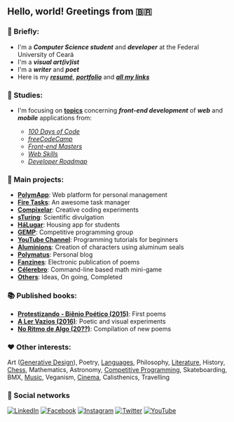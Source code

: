## Hello, world! Greetings from 🇧🇷

### 📌 Briefly:

- I'm a ***Computer Science student*** and ***developer*** at the Federal University of Ceará
- I'm a ***visual art(iv)ist***
- I'm a ***writer*** and ***poet***
- Here is my ***[resumé](https://drive.google.com/file/d/1bOFjCfhoyabvcZ7LXf5T3EtY9h6umsaR/view)***, ***[portfolio](https://danielbrito.github.io/home/)*** and ***[all my links](https://allmylinks.com/danielbrito)***

### 🎯 Studies:

- I'm focusing on **[topics](https://github.com/DanielBrito/self-learning)** concerning ***front-end development*** of ***web*** and ***mobile*** applications from:

  - *[100 Days of Code](https://github.com/nas5w/100-days-of-code-frontend)*
  - *[freeCodeCamp](https://www.freecodecamp.org/learn)*
  - *[Front-end Masters](https://frontendmasters.com/books/front-end-handbook/2019/)*
  - *[Web Skills](https://andreasbm.github.io/web-skills/)*
  - *[Developer Roadmap](https://roadmap.sh/)*

### 🚀 Main projects:

- **[PolymApp](https://github.com/DanielBrito/polymapp)**: Web platform for personal management
- **[Fire Tasks](https://github.com/DanielBrito/fire-tasks)**: An awesome task manager
- **[Compixelar](https://github.com/DanielBrito/creative-coding-experiments)**: Creative coding experiments
- **[sTuring](https://github.com/DanielBrito/sturing)**: Scientific divulgation
- **[HáLugar](https://github.com/HaLugar)**: Housing app for students
- **[GEMP](https://github.com/GEMP-UFC-Crateus)**: Competitive programming group
- **[YouTube Channel](https://www.youtube.com/user/59336197)**: Programming tutorials for beginners
- **[Aluminions](https://www.instagram.com/aluminions.13/)**: Creation of characters using aluminum seals
- **[Polymatus](http://daniel-brito.blogspot.com.br/)**: Personal blog
- **[Fanzines](https://issuu.com/daniel.brito)**: Electronic publication of poems 
- **[Célerebro](https://github.com/DanielBrito/celerebro)**: Command-line based math mini-game
- **[Others](https://github.com/DanielBrito?tab=projects)**: Ideas, On going, Completed

### 📚 Published books:

- **[Protestizando - Biênio Poético (2015)](https://danielbrito.github.io/home/#/books)**: First poems
- **[A Ler Vazios (2016)](https://danielbrito.github.io/home/#/books)**: Poetic and visual experiments
- **[No Ritmo de Algo (20??)](https://github.com/DanielBrito/no-ritmo-de-algo)**: Compilation of new poems

<!--
### 💡 Learning the basics. Learning by doing. Applying knowledge:
- **Programming Languages**: [C](https://github.com/DanielBrito/celerebro), [C++](https://github.com/DanielBrito/competitive-programming), [Java](https://github.com/HaLugar), JavaScript, Python, [Processing](https://github.com/DanielBrito/creative-coding-experiments) 
- **Front-end and Mobile**: [HTML](https://danielbrito.github.io/), [CSS](https://danielbrito.github.io/), [ReactJS](https://danielbrito.github.io/home/), JQuery, Redux, TypeScript, [Android](https://github.com/HaLugar), Retrofit, [Material-UI](https://github.com/DanielBrito/polymapp), [Bootstrap](https://danielbrito.github.io/), [Styled Components](https://github.com/DanielBrito/fire-tasks), Sass 
- **Design**: Photoshop, GIMP, Krita, Inkscape, [Figma](https://www.figma.com/file/nrOHovKVJ6cME8ZrqJWjVy/PolymApp), [Balsamiq](https://github.com/DanielBrito/ufc/tree/master/Intera%C3%A7%C3%A3o%20Humano-Computador), Draw.io, [Blender](https://www.youtube.com/watch?v=M_IkGl3AcqE) 
- **Back-end and DevOps**: Spring Framework, REST, MySQL, Flyway, [Firebase](https://github.com/HaLugar), Docker 
- **Versioning**: Git, GitLab, GitHub 
- **Tools**: VSCode, Postman, MySQL Workbench 
- **Languages**: English, French
-->

<!--
### 👀 What I'm reading:
- [Guide to Competitive Programming - Learning and Improving Algorithms Through Contests](https://link.springer.com/book/10.1007/978-3-319-72547-5) (Antii Laaksonen)
- [Processing: Creative Coding and Computational Art](https://books.google.com.br/books/about/Processing.html?id=TKgfVpWPb0sC&printsec=frontcover&source=kp_read_button&redir_esc=y#v=onepage&q&f=false) (Ira Greenberg)
-->

<!--
### 🧠 What I intend to learn (when possible):
- **Programming Languages**: C#, Kotlin
- **Front-end and Mobile**: JUnit, Jest, Next.js, Gatsby, Gulp, Puppeteer, Material Design, Semantic UI, Materialize, Tailwind CSS, Foundation, Bulma, Ant Design, Electron, React Native, MobX, Immer, Storybook, Vue.js, Angular, Flutter, HAML, CoffeeScript, p5.js, three.js, JWT, SEO
- **Design**: Adobe Illustrator, Adobe XD
- **Back-end and DevOps**: Node.js, GraphQL, Realm, GitHub Actions, Jenkins, Cypress, Shell Script  
- **Hardware and OS**: Kali Linux, Arduino
- **Computer Graphics**: OpenFrameworks, Cinder
- **Tools**: Unity, Construct
- **Languages**: Spanish, Italian
-->

### ❤️ Other interests:

Art ([Generative Design](https://github.com/DanielBrito/generative-design)), Poetry, [Languages](https://www.duolingo.com/DanBrito41), Philosophy, [Literature](https://www.skoob.com.br/usuario/1021319-dan), History, [Chess](https://lichess.org/@/danielbrito41), Mathematics, Astronomy, [Competitive Programming](https://github.com/DanielBrito/competitive-programming), Skateboarding, BMX, [Music](https://open.spotify.com/user/xb93kruabsjskn5chjqo127ep), Veganism, [Cinema](https://filmow.com/usuario/daniel_brito/), Calisthenics, Travelling

### 🤝 Social networks

[![LinkedIn](https://img.shields.io/static/v1?label=&message=LinkedIn%20&color=2867B2&logo=LinkedIn&style=flat-square&logoColor=white)](https://www.linkedin.com/in/daniel-brito)
[![Facebook](https://img.shields.io/static/v1?label=&message=Facebook%20&color=0078FF&logo=Facebook&style=flat-square&logoColor=white)](https://www.facebook.com/daniel.brito.jumper)
[![Instagram](https://img.shields.io/static/v1?label=&message=Instagram%20&color=ff69b4&logo=Instagram&style=flat-square&logoColor=white)](https://www.instagram.com/danielbrito41/)
[![Twitter](https://img.shields.io/static/v1?label=&message=Twitter%20&color=1DA1F2&logo=Twitter&style=flat-square&logoColor=white)](https://twitter.com/danielhbrito)
[![YouTube](https://img.shields.io/static/v1?label=&message=YouTube%20&color=C4302B&logo=YouTube&style=flat-square&logoColor=white)](https://www.youtube.com/channel/UC4y3uq1d7MKDYs1LbI44Vng)

